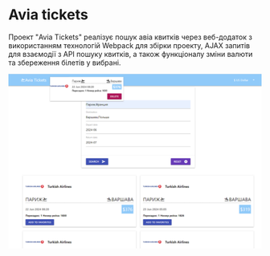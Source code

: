 # Avia tickets

Проект "Avia Tickets" реалізує пошук авіа квитків через веб-додаток з використанням технологій Webpack для збірки проекту, AJAX запитів для взаємодії з API пошуку квитків, а також функціоналу зміни валюти та збереження білетів у вибрані.

![](image/main.png)
